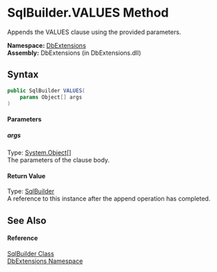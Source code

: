 SqlBuilder.VALUES Method
========================
Appends the VALUES clause using the provided parameters.

**Namespace:** [DbExtensions][1]  
**Assembly:** DbExtensions (in DbExtensions.dll)

Syntax
------

```csharp
public SqlBuilder VALUES(
	params Object[] args
)
```

#### Parameters

##### *args*
Type: [System.Object][2][]  
The parameters of the clause body.

#### Return Value
Type: [SqlBuilder][3]  
A reference to this instance after the append operation has completed.

See Also
--------

#### Reference
[SqlBuilder Class][3]  
[DbExtensions Namespace][1]  

[1]: ../README.md
[2]: http://msdn.microsoft.com/en-us/library/e5kfa45b
[3]: README.md